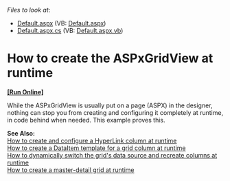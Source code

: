 <!-- default file list -->
*Files to look at*:

* [Default.aspx](./CS/GridRuntime/Default.aspx) (VB: [Default.aspx](./VB/GridRuntime/Default.aspx))
* [Default.aspx.cs](./CS/GridRuntime/Default.aspx.cs) (VB: [Default.aspx.vb](./VB/GridRuntime/Default.aspx.vb))
<!-- default file list end -->
# How to create the ASPxGridView at runtime
<!-- run online -->
**[[Run Online]](https://codecentral.devexpress.com/e321/)**
<!-- run online end -->


<p>While the ASPxGridView is usually put on a page (ASPX) in the designer, nothing can stop you from creating and configuring it completely at runtime, in code behind when needed. This example proves this.</p><p><strong>See Also:</strong><br />
<a href="https://www.devexpress.com/Support/Center/p/E308">How to create and configure a HyperLink column at runtime</a><br />
<a href="https://www.devexpress.com/Support/Center/p/E293">How to create a DataItem template for a grid column at runtime</a><br />
<a href="https://www.devexpress.com/Support/Center/p/E448">How to dynamically switch the grid's data source and recreate columns at runtime</a><br />
<a href="https://www.devexpress.com/Support/Center/p/E1141">How to create a master-detail grid at runtime</a></p>

<br/>


